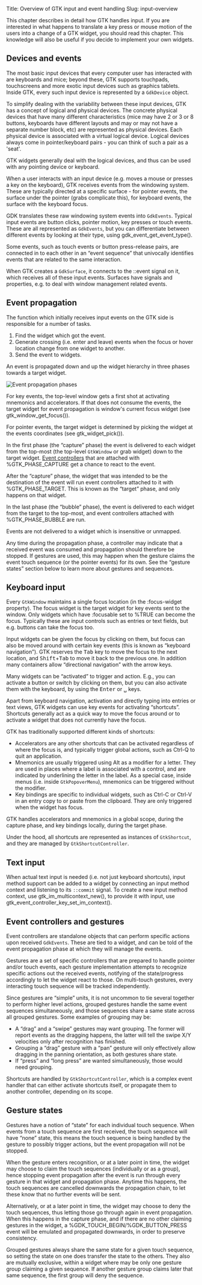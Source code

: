 Title: Overview of GTK input and event handling
Slug: input-overview

This chapter describes in detail how GTK handles input. If you are interested
in what happens to translate a key press or mouse motion of the users into a
change of a GTK widget, you should read this chapter. This knowledge will also
be useful if you decide to implement your own widgets.

## Devices and events

The most basic input devices that every computer user has interacted with are
keyboards and mice; beyond these, GTK supports touchpads, touchscreens and
more exotic input devices such as graphics tablets. Inside GTK, every such
input device is represented by a `GdkDevice` object.

To simplify dealing with the variability between these input devices, GTK
has a concept of logical and physical devices. The concrete physical devices that
have many different characteristics (mice may have 2 or 3 or 8 buttons,
keyboards have different layouts and may or may not have a separate number
block, etc) are represented as physical devices. Each physical device is
associated with a virtual logical device. Logical devices always come in
pointer/keyboard pairs - you can think of such a pair as a 'seat'.

GTK widgets generally deal with the logical devices, and thus can be used
with any pointing device or keyboard.

When a user interacts with an input device (e.g. moves a mouse or presses
a key on the keyboard), GTK receives events from the windowing system.
These are typically directed at a specific surface - for pointer events,
the surface under the pointer (grabs complicate this), for keyboard events,
the surface with the keyboard focus.

GDK translates these raw windowing system events into `GdkEvents`.
Typical input events are button clicks, pointer motion, key presses
or touch events. These are all represented as `GdkEvents`, but you can
differentiate between different events by looking at their type, using
gdk_event_get_event_type().

Some events, such as touch events or button press-release pairs,
are connected in to each other in an “event sequence” that
univocally identifies events that are related to the same
interaction.

When GTK creates a `GdkSurface`, it connects to the ::event
signal on it, which receives all of these input events. Surfaces
have signals and properties, e.g. to deal with window management
related events.

## Event propagation

The function which initially receives input events on the GTK
side is responsible for a number of tasks.

1. Find the widget which got the event.
2. Generate crossing (i.e. enter and leave) events when the focus or
   hover location change from one widget to another.
3. Send the event to widgets.

An event is propagated down and up the widget hierarchy in three phases
towards a target widget.

![Event propagation phases](capture-bubble.png)

For key events, the top-level window gets a first shot at activating
mnemonics and accelerators. If that does not consume the events,
the target widget for event propagation is window's current focus
widget (see gtk_window_get_focus()).

For pointer events, the target widget is determined by picking
the widget at the events coordinates (see gtk_widget_pick()).

In the first phase (the “capture” phase) the event is delivered to
each widget from the top-most (the top-level `GtkWindow` or grab widget)
down to the target widget.
[Event controllers](event-controllers-and-gestures) that are attached
with %GTK_PHASE_CAPTURE get a chance to react to the event.

After the “capture” phase, the widget that was intended to be the
destination of the event will run event controllers attached to
it with %GTK_PHASE_TARGET. This is known as the “target” phase,
and only happens on that widget.

In the last phase (the “bubble” phase), the event is delivered
to each widget from the target to the top-most, and event
controllers attached with %GTK_PHASE_BUBBLE are run.

Events are not delivered to a widget which is insensitive or unmapped.

Any time during the propagation phase, a controller may indicate
that a received event was consumed and propagation should
therefore be stopped. If gestures are used, this may happen
when the gesture claims the event touch sequence (or the
pointer events) for its own. See the “gesture states” section
below to learn more about gestures and sequences.

## Keyboard input

Every `GtkWindow` maintains a single focus location (in the :focus-widget
property). The focus widget is the target widget for key events sent to
the window. Only widgets which have :focusable set to %TRUE can become
the focus. Typically these are input controls such as entries or text
fields, but e.g. buttons can take the focus too.

Input widgets can be given the focus by clicking on them, but focus
can also be moved around with certain key events (this is known as
“keyboard navigation”). GTK reserves the <kbd>Tab</kbd> key to move the focus
to the next location, and <kbd>Shift</kbd>+<kbd>Tab</kbd> to move it back to the previous
one. In addition many containers allow “directional navigation” with
the arrow keys.

Many widgets can be “activated” to trigger and action. E.g., you can
activate a button or switch by clicking on them, but you can also
activate them with the keyboard, by using the <kbd>Enter</kbd> or <kbd>␣</kbd> keys.

Apart from keyboard navigation, activation and directly typing into
entries or text views, GTK widgets can use key events for activating
“shortcuts”. Shortcuts generally act as a quick way to move the focus
around or to activate a widget that does not currently have the focus.

GTK has traditionally supported different kinds of shortcuts:

- Accelerators are any other shortcuts that can be activated regardless
  of where the focus is, and typically trigger global actions, such as
  Ctrl-Q to quit an application.
- Mnemonics are usually triggered using Alt as a modifier for a letter.
  They are used in places where a label is associated with a control,
  and are indicated by underlining the letter in the label. As a special
  case, inside menus (i.e. inside `GtkPopoverMenu`), mnemonics can be
  triggered without the modifier.
- Key bindings are specific to individual widgets, such as Ctrl-C or
  Ctrl-V in an entry copy to or paste from the clipboard. They are only
  triggered when the widget has focus.

GTK handles accelerators and mnemonics in a global scope, during the
capture phase, and key bindings locally, during the target phase.

Under the hood, all shortcuts are represented as instances of `GtkShortcut`,
and they are managed by `GtkShortcutController`.

## Text input

When actual text input is needed (i.e. not just keyboard shortcuts),
input method support can be added to a widget by connecting an input
method context and listening to its `::commit` signal. To create a new
input method context, use gtk_im_multicontext_new(), to provide it with
input, use gtk_event_controller_key_set_im_context().

## Event controllers and gestures

Event controllers are standalone objects that can perform
specific actions upon received `GdkEvents`. These are tied
to a widget, and can be told of the event propagation phase
at which they will manage the events.

Gestures are a set of specific controllers that are prepared
to handle pointer and/or touch events, each gesture
implementation attempts to recognize specific actions out the
received events, notifying of the state/progress accordingly to
let the widget react to those. On multi-touch gestures, every
interacting touch sequence will be tracked independently.

Since gestures are “simple” units, it is not uncommon to tie
several together to perform higher level actions, grouped
gestures handle the same event sequences simultaneously, and
those sequences share a same state across all grouped
gestures. Some examples of grouping may be:

- A “drag” and a “swipe” gestures may want grouping.
  The former will report events as the dragging happens,
  the latter will tell the swipe X/Y velocities only after
  recognition has finished.
- Grouping a “drag” gesture with a “pan” gesture will only
  effectively allow dragging in the panning orientation, as
  both gestures share state.
- If “press” and “long press” are wanted simultaneously,
  those would need grouping.

Shortcuts are handled by `GtkShortcutController`, which is
a complex event handler that can either activate shortcuts
itself, or propagate them to another controller, depending
on its scope.

## Gesture states

Gestures have a notion of “state” for each individual touch
sequence. When events from a touch sequence are first received,
the touch sequence will have “none” state, this means the touch
sequence is being handled by the gesture to possibly trigger
actions, but the event propagation will not be stopped.

When the gesture enters recognition, or at a later point in time,
the widget may choose to claim the touch sequences (individually
or as a group), hence stopping event propagation after the event
is run through every gesture in that widget and propagation phase.
Anytime this happens, the touch sequences are cancelled downwards
the propagation chain, to let these know that no further events
will be sent.

Alternatively, or at a later point in time, the widget may choose
to deny the touch sequences, thus letting those go through again
in event propagation. When this happens in the capture phase, and
if there are no other claiming gestures in the widget,
a %GDK_TOUCH_BEGIN/%GDK_BUTTON_PRESS event will be emulated and
propagated downwards, in order to preserve consistency.

Grouped gestures always share the same state for a given touch
sequence, so setting the state on one does transfer the state to
the others. They also are mutually exclusive, within a widget
where may be only one gesture group claiming a given sequence.
If another gesture group claims later that same sequence, the
first group will deny the sequence.

